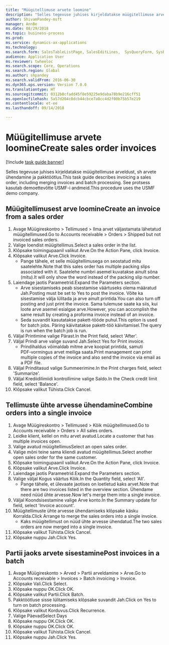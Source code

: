 ```yaml
--- 
title: "Müügitellimuse arvete loomine"
description: "Selles tegevuse juhises kirjeldatakse müügitellimuse arveldust, sh arvete ühendamine ja pakktöötlus."
author: ShivamPandey-msft
manager: AnnBe
ms.date: 08/29/2018
ms.topic: business-process
ms.prod: 
ms.service: dynamics-ax-applications
ms.technology: 
ms.search.form: SalesTableListPage, SalesEditLines,  SysQueryForm, SysRecurrence
audience: Application User
ms.reviewer: twheeloc
ms.search.scope: Core, Operations
ms.search.region: Global
ms.author: shpandey
ms.search.validFrom: 2016-06-30
ms.dyn365.ops.version: Version 7.0.0
ms.translationtype: HT
ms.sourcegitcommit: 0312b8cfadd45f8e59225e9daba78b9e216cff51
ms.openlocfilehash: 5a57d204c0dcb44cbce7a0cc4d2f00b75b57e219
ms.contentlocale: et-ee
ms.lasthandoff: 09/14/2018

---
```

# <a name="create-sales-order-invoices"></a><span data-ttu-id="47801-103">Müügitellimuse arvete loomine</span><span class="sxs-lookup"><span data-stu-id="47801-103">Create sales order invoices</span></span>

[!include [task guide banner](../../includes/task-guide-banner.md)]

<span data-ttu-id="47801-104">Selles tegevuse juhises kirjeldatakse müügitellimuse arveldust, sh arvete ühendamine ja pakktöötlus.</span><span class="sxs-lookup"><span data-stu-id="47801-104">This task guide describes invoicing a sales order, including merging invoices and batch processing.</span></span> <span data-ttu-id="47801-105">See protsess kasutab demoettevõtte USMF-i andmeid.</span><span class="sxs-lookup"><span data-stu-id="47801-105">This procedure uses the USMF demo company.</span></span>


## <a name="create-an-invoice-from-a-sales-order"></a><span data-ttu-id="47801-106">Müügitellimusest arve loomine</span><span class="sxs-lookup"><span data-stu-id="47801-106">Create an invoice from a sales order</span></span>
1. <span data-ttu-id="47801-107">Avage Müügireskontro > Tellimused > Ilma arvet väljastamata lähetatud müügitellimused.</span><span class="sxs-lookup"><span data-stu-id="47801-107">Go to Accounts receivable > Orders > Shipped but not invoiced sales orders.</span></span>
2. <span data-ttu-id="47801-108">Valige loendist müügitellimus.</span><span class="sxs-lookup"><span data-stu-id="47801-108">Select a sales order in the list.</span></span> 
3. <span data-ttu-id="47801-109">Klõpsake toimingupaanil valikut Arve.</span><span class="sxs-lookup"><span data-stu-id="47801-109">On the Action Pane, click Invoice.</span></span>
4. <span data-ttu-id="47801-110">Klõpsake valikut Arve.</span><span class="sxs-lookup"><span data-stu-id="47801-110">Click Invoice.</span></span>
    * <span data-ttu-id="47801-111">Pange tähele, et selle müügitellimusega on seostatud mitu saatelehte.</span><span class="sxs-lookup"><span data-stu-id="47801-111">Note that this sales order has multiple packing slips associated with it.</span></span> <span data-ttu-id="47801-112">Saatelehe numbri asemel kuvatakse ainult sõna <multiple> (mitu).</span><span class="sxs-lookup"><span data-stu-id="47801-112">It will only show the word <multiple> instead of the packing slip number.</span></span>  
5. <span data-ttu-id="47801-113">Laiendage jaotis Parameetrid.</span><span class="sxs-lookup"><span data-stu-id="47801-113">Expand the Parameters section.</span></span>
    * <span data-ttu-id="47801-114">Arve sisestamiseks peab sisestamise väärtuseks olema määratud Jah.</span><span class="sxs-lookup"><span data-stu-id="47801-114">Posting must be set to Yes to post the invoice.</span></span> <span data-ttu-id="47801-115">Võite ka sisestamise välja lülitada ja arve ainult printida.</span><span class="sxs-lookup"><span data-stu-id="47801-115">You can also turn off posting and just print the invoice.</span></span> <span data-ttu-id="47801-116">Sama tulemuse saate ka siis, kui loote arve asemel esialgse arve.</span><span class="sxs-lookup"><span data-stu-id="47801-116">However, you can accomplish the same result by creating a proforma invoice instead of an invoice.</span></span>  
    * <span data-ttu-id="47801-117">Seda suvandit kasutatakse pakett-tööde puhul.</span><span class="sxs-lookup"><span data-stu-id="47801-117">This option is used for batch jobs.</span></span> <span data-ttu-id="47801-118">Päring käivitatakse pakett-töö käivitamisel.</span><span class="sxs-lookup"><span data-stu-id="47801-118">The query is run when the batch job is run.</span></span>    
6. <span data-ttu-id="47801-119">Väljal Printimine valige Pärast.</span><span class="sxs-lookup"><span data-stu-id="47801-119">In the Print field, select 'After'.</span></span>
7. <span data-ttu-id="47801-120">Väljal Prindi arve valige suvand Jah.</span><span class="sxs-lookup"><span data-stu-id="47801-120">Select Yes for Print invoice.</span></span>
    * <span data-ttu-id="47801-121">Prindihaldus võimaldab mitme arve koopiat printida, samuti PDF‑vormingus arvet meiliga saata.</span><span class="sxs-lookup"><span data-stu-id="47801-121">Print management can print  multiple copies of the invoice and also send the invoice via email as a PDF file.</span></span>  
8. <span data-ttu-id="47801-122">Väljal Prinditasud valige Summeerimine.</span><span class="sxs-lookup"><span data-stu-id="47801-122">In the Print charges field, select 'Summarize'.</span></span>
9. <span data-ttu-id="47801-123">Väljal Krediidilimiidi kontrollimine valige Saldo.</span><span class="sxs-lookup"><span data-stu-id="47801-123">In the Check credit limit field, select 'Balance'.</span></span>
10. <span data-ttu-id="47801-124">Klõpsake valikut Tühista.</span><span class="sxs-lookup"><span data-stu-id="47801-124">Click Cancel.</span></span>

## <a name="combine-orders-into-a-single-invoice"></a><span data-ttu-id="47801-125">Tellimuste ühte arvesse ühendamine</span><span class="sxs-lookup"><span data-stu-id="47801-125">Combine orders into a single invoice</span></span>
1. <span data-ttu-id="47801-126">Avage Müügireskontro > Tellimused > Kõik müügitellimused.</span><span class="sxs-lookup"><span data-stu-id="47801-126">Go to Accounts receivable > Orders > All sales orders.</span></span>
2. <span data-ttu-id="47801-127">Leidke klient, kellel on mitu arvet avatud.</span><span class="sxs-lookup"><span data-stu-id="47801-127">Locate a customer that has multiple invoices open.</span></span>
3. <span data-ttu-id="47801-128">Valige avatud müügitellimus</span><span class="sxs-lookup"><span data-stu-id="47801-128">Select an open sales order.</span></span>
4. <span data-ttu-id="47801-129">Valige mõni teine sama kliendi avatud müügitellimus.</span><span class="sxs-lookup"><span data-stu-id="47801-129">Select another open sales order for the same customer.</span></span>
5. <span data-ttu-id="47801-130">Klõpsake toimingupaanil valikut Arve.</span><span class="sxs-lookup"><span data-stu-id="47801-130">On the Action Pane, click Invoice.</span></span>
6. <span data-ttu-id="47801-131">Klõpsake valikut Arve.</span><span class="sxs-lookup"><span data-stu-id="47801-131">Click Invoice.</span></span>
7. <span data-ttu-id="47801-132">Laiendage jaotis Parameetrid.</span><span class="sxs-lookup"><span data-stu-id="47801-132">Expand the Parameters section.</span></span>
8. <span data-ttu-id="47801-133">Valige väljal Kogus väärtus Kõik.</span><span class="sxs-lookup"><span data-stu-id="47801-133">In the Quantity field, select 'All'.</span></span>
    * <span data-ttu-id="47801-134">Pange tähele, et ülevaate jaotises on loetletud kaks arvet.</span><span class="sxs-lookup"><span data-stu-id="47801-134">Note that there are two invoices listed in the overview section.</span></span> <span data-ttu-id="47801-135">Ühendame need nüüd ühte arvesse.</span><span class="sxs-lookup"><span data-stu-id="47801-135">Now let's merge them into a single invoice.</span></span>  
9. <span data-ttu-id="47801-136">Väljal Koondsisestamine valige Arve konto.</span><span class="sxs-lookup"><span data-stu-id="47801-136">In the Summary update for field, select 'Invoice account'.</span></span>
10. <span data-ttu-id="47801-137">Müügitellimuste ühte arvesse ühendamiseks klõpsake käsku Korralda.</span><span class="sxs-lookup"><span data-stu-id="47801-137">Click Arrange to merge the sales orders into a single invoice.</span></span>
    * <span data-ttu-id="47801-138">Kaks müügitellimust on nüüd ühte arvesse ühendatud.</span><span class="sxs-lookup"><span data-stu-id="47801-138">The two sales orders are now merged into a single invoice.</span></span>   
11. <span data-ttu-id="47801-139">Klõpsake valikut Tühista.</span><span class="sxs-lookup"><span data-stu-id="47801-139">Click Cancel.</span></span>
12. <span data-ttu-id="47801-140">Klõpsake nuppu Jah.</span><span class="sxs-lookup"><span data-stu-id="47801-140">Click Yes.</span></span>

## <a name="post-invoices-in-a-batch"></a><span data-ttu-id="47801-141">Partii jaoks arvete sisestamine</span><span class="sxs-lookup"><span data-stu-id="47801-141">Post invoices in a batch</span></span>
1. <span data-ttu-id="47801-142">Avage Müügireskonto > Arved > Partii arveldamine > Arve.</span><span class="sxs-lookup"><span data-stu-id="47801-142">Go to Accounts receivable > Invoices > Batch invoicing > Invoice.</span></span>
2. <span data-ttu-id="47801-143">Klõpsake Vali.</span><span class="sxs-lookup"><span data-stu-id="47801-143">Click Select.</span></span>
3. <span data-ttu-id="47801-144">Klõpsake nuppu OK.</span><span class="sxs-lookup"><span data-stu-id="47801-144">Click OK.</span></span>
4. <span data-ttu-id="47801-145">Klõpsake valikut Partii.</span><span class="sxs-lookup"><span data-stu-id="47801-145">Click Batch.</span></span>
5. <span data-ttu-id="47801-146">Pakktöötluse sisse lülitamiseks klõpsake suvandit Jah.</span><span class="sxs-lookup"><span data-stu-id="47801-146">Click on Yes to turn on batch processing.</span></span>
6. <span data-ttu-id="47801-147">Klõpsake valikut Korduvus.</span><span class="sxs-lookup"><span data-stu-id="47801-147">Click Recurrence.</span></span>
7. <span data-ttu-id="47801-148">Valige Päevad</span><span class="sxs-lookup"><span data-stu-id="47801-148">Select Days</span></span>
8. <span data-ttu-id="47801-149">Klõpsake nuppu OK.</span><span class="sxs-lookup"><span data-stu-id="47801-149">Click OK.</span></span>
9. <span data-ttu-id="47801-150">Klõpsake nuppu OK.</span><span class="sxs-lookup"><span data-stu-id="47801-150">Click OK.</span></span>
10. <span data-ttu-id="47801-151">Klõpsake valikut Tühista.</span><span class="sxs-lookup"><span data-stu-id="47801-151">Click Cancel.</span></span>
11. <span data-ttu-id="47801-152">Klõpsake nuppu Jah.</span><span class="sxs-lookup"><span data-stu-id="47801-152">Click Yes.</span></span>


